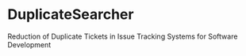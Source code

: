 # DuplicateSearcher
 Reduction of Duplicate Tickets in Issue Tracking Systems for Software Development
